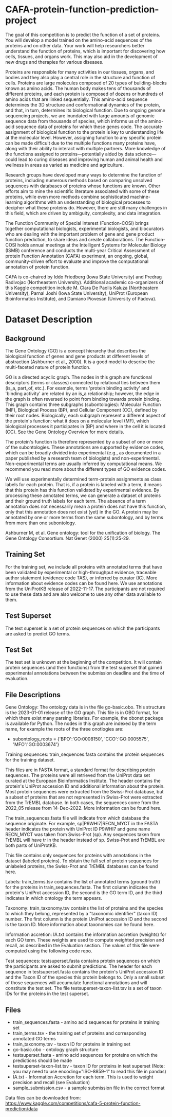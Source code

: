 # CAFA-protein-function-prediction-project

The goal of this competition is to predict the function of a set of proteins. You will develop a model trained on the amino-acid sequences of the proteins and on other data. Your work will help ​​researchers better understand the function of proteins, which is important for discovering how cells, tissues, and organs work. This may also aid in the development of new drugs and therapies for various diseases.


Proteins are responsible for many activities in our tissues, organs, and bodies and they also play a central role in the structure and function of cells. Proteins are large molecules composed of 20 types of building-blocks known as amino acids. The human body makes tens of thousands of different proteins, and each protein is composed of dozens or hundreds of amino acids that are linked sequentially. This amino-acid sequence determines the 3D structure and conformational dynamics of the protein, and that, in turn, determines its biological function. Due to ongoing genome sequencing projects, we are inundated with large amounts of genomic sequence data from thousands of species, which informs us of the amino-acid sequence data of proteins for which these genes code. The accurate assignment of biological function to the protein is key to understanding life at the molecular level. However, assigning function to any specific protein can be made difficult due to the multiple functions many proteins have, along with their ability to interact with multiple partners. More knowledge of the functions assigned to proteins—potentially aided by data science—could lead to curing diseases and improving human and animal health and wellness in areas as varied as medicine and agriculture.

Research groups have developed many ways to determine the function of proteins, including numerous methods based on comparing unsolved sequences with databases of proteins whose functions are known. Other efforts aim to mine the scientific literature associated with some of these proteins, while even more methods combine sophisticated machine-learning algorithms with an understanding of biological processes to decipher what these proteins do. However, there are still many challenges in this field, which are driven by ambiguity, complexity, and data integration.


The Function Community of Special Interest (Function-COSI) brings together computational biologists, experimental biologists, and biocurators who are dealing with the important problem of gene and gene product function prediction, to share ideas and create collaborations. The Function-COSI holds annual meetings at the Intelligent Systems for Molecular Biology (ISMB) conference and conducts the multi-year Critical Assessment of protein Function Annotation (CAFA) experiment, an ongoing, global, community-driven effort to evaluate and improve the computational annotation of protein function.

CAFA is co-chaired by Iddo Friedberg (Iowa State University) and Predrag Radivojac (Northeastern University). Additional academic co-organizers of this Kaggle competition include M. Clara De Paolis Kaluza (Northeastern University), Parnal Joshi (Iowa State University), UniProt (European Bioinformatics Institute), and Damiano Piovesan (University of Padova).
# Dataset Description
## Background
The Gene Ontology (GO) is a concept hierarchy that describes the biological function of genes and gene products at different levels of abstraction (Ashburner et al., 2000). It is a good model to describe the multi-faceted nature of protein function.

GO is a directed acyclic graph. The nodes in this graph are functional descriptors (terms or classes) connected by relational ties between them (is_a, part_of, etc.). For example, terms 'protein binding activity' and 'binding activity' are related by an is_a relationship; however, the edge in the graph is often reversed to point from binding towards protein binding. This graph contains three subgraphs (subontologies): Molecular Function (MF), Biological Process (BP), and Cellular Component (CC), defined by their root nodes. Biologically, each subgraph represent a different aspect of the protein's function: what it does on a molecular level (MF), which biological processes it participates in (BP) and where in the cell it is located (CC). See the Gene Ontology Overview for more details.

The protein's function is therefore represented by a subset of one or more of the subontologies.
These annotations are supported by evidence codes, which can be broadly divided into experimental (e.g., as documented in a paper published by a research team of biologists) and non-experimental. Non-experimental terms are usually inferred by computational means. We recommend you read more about the different types of GO evidence codes.

We will use experimentally determined term-protein assignments as class labels for each protein. That is, if a protein is labeled with a term, it means that this protein has this function validated by experimental evidence. By processing these annotated terms, we can generate a dataset of proteins and their ground truth labels for each term. The absence of a term annotation does not necessarily mean a protein does not have this function, only that this annotation does not exist (yet) in the GO. A protein may be annotated by one or more terms from the same subontology, and by terms from more than one subontology.

Ashburner M, et al. Gene ontology: tool for the unification of biology. The Gene Ontology Consortium. Nat Genet (2000) 25(1):25-29.

## Training Set
For the training set, we include all proteins with annotated terms that have been validated by experimental or high-throughput evidence, traceable author statement (evidence code TAS), or inferred by curator (IC). More information about evidence codes can be found here. We use annotations from the UniProtKB release of 2022-11-17. The participants are not required to use these data and are also welcome to use any other data available to them.

## Test Superset
The test superset is a set of protein sequences on which the participants are asked to predict GO terms.

## Test Set
The test set is unknown at the beginning of the competition. It will contain protein sequences (and their functions) from the test superset that gained experimental annotations between the submission deadline and the time of evaluation.

## File Descriptions
Gene Ontology: The ontology data is in the file go-basic.obo. This structure is the 2023-01-01 release of the GO graph. This file is in OBO format, for which there exist many parsing libraries. For example, the obonet package is available for Python. The nodes in this graph are indexed by the term name, for example the roots of the three onotlogies are:

- subontology_roots = {'BPO':'GO:0008150',
                     'CCO':'GO:0005575',
                     'MFO':'GO:0003674'}


Training sequences: train_sequences.fasta contains the protein sequences for the training dataset.

This files are in FASTA format, a standard format for describing protein sequences. The proteins were all retrieved from the UniProt data set curated at the European Bioinformatics Institute.
The header contains the protein's UniProt accession ID and additional information about the protein. Most protein sequences were extracted from the Swiss-Prot database, but a subset of proteins that are not represented in Swiss-Prot were extracted from the TrEMBL database. In both cases, the sequences come from the 2022_05 release from 14-Dec-2022. More information can be found here.

The train_sequences.fasta file will indicate from which database the sequence originate. For example, sp|P9WHI7|RECN_MYCT in the FASTA header indicates the protein with UniProt ID P9WHI7 and gene name RECN_MYCT was taken from Swiss-Prot (sp). Any sequences taken from TrEMBL will have tr in the header instead of sp. Swiss-Prot and TrEMBL are both parts of UniProtKB.

This file contains only sequences for proteins with annotations in the dataset (labeled proteins). To obtain the full set of protein sequences for unlabeled proteins, the Swiss-Prot and TrEMBL databases can be found here.

Labels: train_terms.tsv contains the list of annotated terms (ground truth) for the proteins in train_sequences.fasta. The first column indicates the protein's UniProt accession ID, the second is the GO term ID, and the third indicates in which ontology the term appears.

Taxonomy: train_taxonomy.tsv contains the list of proteins and the species to which they belong, represented by a "taxonomic identifier" (taxon ID) number. The first column is the protein UniProt accession ID and the second is the taxon ID. More information about taxonomies can he found here.

Information accretion: IA.txt contains the information accretion (weights) for each GO term. These weights are used to compute weighted precision and recall, as described in the Evaluation section. The values of this file were computed using the following code repo.

Test sequences: testsuperset.fasta contains protein sequences on which the participants are asked to submit predictions. The header for each sequence in testsuperset.fasta contains the protein's UniProt accession ID and the Taxon ID of the species this protein belongs to. Only a small subset of those sequences will accumulate functional annotations and will constitute the test set. The file testsuperset-taxon-list.tsv is a set of taxon IDs for the proteins in the test superset.

## Files
- train_sequences.fasta - amino acid sequences for proteins in training set
- train_terms.tsv - the training set of proteins and corresponding annotated GO terms
- train_taxonomy.tsv - taxon ID for proteins in training set
- go-basic.obo - ontology graph structure
- testsuperset.fasta - amino acid sequences for proteins on which the predictions should be made
- testsuperset-taxon-list.tsv - taxon ID for proteins in test superset (Note: you may need to use encoding="ISO-8859-1" to read this file in pandas)
- IA.txt - Information Accretion for each term. This is used to weight precision and recall (see Evaluation)
- sample_submission.csv - a sample submission file in the correct format

Data files can be downloaded from:
https://www.kaggle.com/competitions/cafa-5-protein-function-prediction/data
